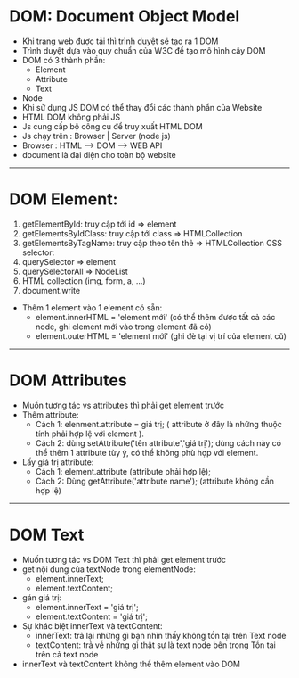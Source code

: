 # DOM: Document Object Model
<ul>
<li> Khi trang web được tải thì trình duyệt sẽ tạo ra 1 DOM
<li> Trình duyệt dựa vào quy chuẩn của W3C để tạo mô hình cây DOM
<li> DOM có 3 thành phần:
    <ul>
        <li> Element
        <li> Attribute
        <li>Text
    </ul>
<li> Node
<li> Khi sử dụng JS DOM có thể thay đổi các thành phần của Website
<li>  HTML DOM không phải JS
<li> Js cung cấp bộ công cụ để truy xuất HTML DOM
<li> Js chạy trên : Browser | Server (node js)
<li> Browser : HTML --> DOM --> WEB API 
<li> document là đại diện cho toàn bộ website
  </ul>

--------------------------------------------------------------------------------
# DOM Element:
<ol>
<li> getElementById: truy cập tới id  => element
<li> getElementsByIdClass: truy cập tới class => HTMLCollection 
<li> getElementsByTagName: truy cập theo tên thẻ => HTMLCollection 
CSS selector:
<li> querySelector => element
<li> querySelectorAll => NodeList
<li> HTML collection (img, form, a, ...) 
<li> document.write 
</ol>
<ul>
<li> Thêm 1 element vào 1 element có sẵn: 
<ul>
<li> element.innerHTML = 'element mới' (có thể thêm được tất cả các node, ghi element mới vào trong element đã có) 
<li> element.outerHTML = 'element mới' (ghi đè tại vị trí của element cũ)
</ul>
</ul>

--------------------------------------------------------------------------------

# DOM Attributes
<ul>
<li> Muốn tương tác vs attributes thì phải get element trước
<li> Thêm attribute: 
<ul>
<li> Cách 1: elenment.attribute = giá trị; ( attribute ở đây là những thuộc tính phải hợp lệ với element ).
<li> Cách 2: dùng setAttribute('tên attribute','giá trị'); dùng cách này có thể thêm 1 attribute tùy ý, có thể không phù hợp với element.
</ul>
<li> Lấy giá trị attribute:
<ul>
<li> Cách 1: element.attribute (attribute phải hợp lệ);
<li> Cách 2: Dùng getAttribute('attribute name'); (attribute không cần hợp lệ)
</ul>
</ul>

--------------------------------------------------------------------------------

# DOM Text

<ul>
<li> Muốn tương tác vs DOM Text thì phải get element trước
<li> get nội dung của textNode trong elementNode:
<ul>  
<li> element.innerText;
<li> element.textContent;
</ul>
<li> gán giá trị:
<ul>
<li> element.innerText  = 'giá trị';
<li> element.textContent  = 'giá trị';
</ul>
<li> Sự khác biệt innerText và textContent:
<ul>
<li> innerText: 
trả lại những gì bạn nhìn thấy
không tồn tại trên Text node
<li> textContent: 
trả về những gì thật sự là text node bên trong
Tồn tại trên cả text node 
</ul>
<li> innerText và textContent không thể thêm element vào DOM
</ul>
